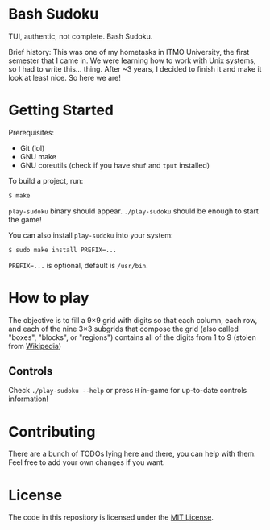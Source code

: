 # Bash Sudoku

TUI, authentic, not complete. Bash Sudoku.

Brief history: This was one of my hometasks in ITMO University, the first semester that I came in. We were learning how to work with Unix systems, so I had to write this... thing. After ~3 years, I decided to finish it and make it look at least nice. So here we are!

# Getting Started

Prerequisites:
- Git (lol)
- GNU make
- GNU coreutils (check if you have `shuf` and `tput` installed)

To build a project, run:

```sh
$ make
```

`play-sudoku` binary should appear. `./play-sudoku` should be enough to start the game!

You can also install `play-sudoku` into your system:

```sh
$ sudo make install PREFIX=...
```

`PREFIX=...` is optional, default is `/usr/bin`.

# How to play

The objective is to fill a 9×9 grid with digits so that each column, each row, and each of the nine 3×3 subgrids that compose the grid (also called "boxes", "blocks", or "regions") contains all of the digits from 1 to 9 (stolen from [Wikipedia](https://en.wikipedia.org/wiki/Sudoku))

## Controls

Check `./play-sudoku --help` or press `H` in-game for up-to-date controls information!

# Contributing

There are a bunch of TODOs lying here and there, you can help with them. Feel free to add your own changes if you want.

# License

The code in this repository is licensed under the [MIT License](LICENSE).

